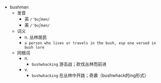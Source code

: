 - bushman
  - 发音
    - 英 `/'buʃmən/`
    - 美 `/'buʃmən/`
  - 词义
    - n. 丛林居民
    - `a person who lives or travels in the bush, esp one versed in bush lore `
  - 同根词
    - n.
      - `bushwhacking` 游击战；砍伐丛林而前进
    - v.
      - `bushwhacking` 在丛林中开路；奇袭（bushwhack的ing形式）
